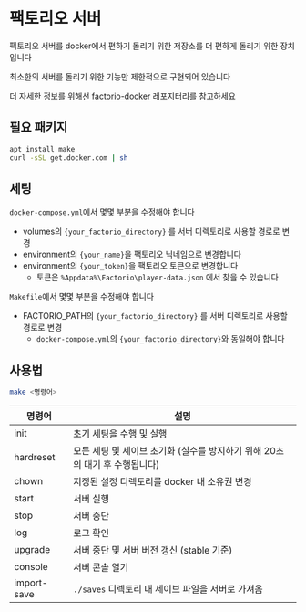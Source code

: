 # 팩토리오 서버

팩토리오 서버를 docker에서 편하기 돌리기 위한 저장소를 더 편하게 돌리기 위한 장치입니다

최소한의 서버를 돌리기 위한 기능만 제한적으로 구현되어 있습니다

더 자세한 정보를 위해선 [factorio-docker](https://github.com/factoriotools/factorio-docker) 레포지터리를 참고하세요

## 필요 패키지

```bash
apt install make
curl -sSL get.docker.com | sh
```

## 세팅

`docker-compose.yml`에서 몇몇 부분을 수정해야 합니다

- volumes의 `{your_factorio_directory}` 를 서버 디렉토리로 사용할 경로로 변경
- environment의 `{your_name}`을 팩토리오 닉네임으로 변경합니다
- environment의 `{your_token}`을 팩토리오 토큰으로 변경합니다
    - 토큰은 `%Appdata%\Factorio\player-data.json` 에서 찾을 수 있습니다

`Makefile`에서 몇몇 부분을 수정해야 합니다
- FACTORIO_PATH의 `{your_factorio_directory}` 를 서버 디렉토리로 사용할 경로로 변경
    - `docker-compose.yml`의 `{your_factorio_directory}`와 동일해야 합니다

## 사용법

```bash
make <명령어>
```

| 명령어 | 설명 |
| ------| ----- |
| init | 초기 세팅을 수행 및 실행 |
| hardreset | 모든 세팅 및 세이브 초기화 (실수를 방지하기 위해 20초의 대기 후 수행됩니다) |
| chown | 지정된 설정 디렉토리를 docker 내 소유권 변경 |
| start | 서버 실행 |
| stop | 서버 중단 |
| log | 로그 확인 |
| upgrade | 서버 중단 및 서버 버전 갱신 (stable 기준) |
| console | 서버 콘솔 열기 |
| import-save | `./saves` 디렉토리 내 세이브 파일을 서버로 가져옴 |

